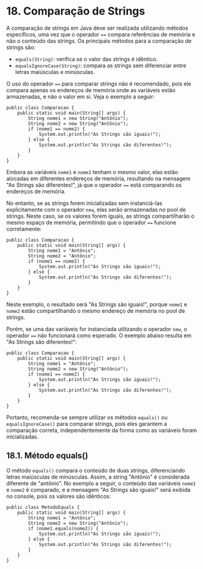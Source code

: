 # 18. Comparação de Strings

A comparação de strings em Java deve ser realizada utilizando métodos específicos, uma vez que o operador `==` compara referências de memória e não o conteúdo das strings. Os principais métodos para a comparação de strings são:

- `equals(String)`: verifica se o valor das strings é idêntico.
- `equalsIgnoreCase(String)`: compara as strings sem diferenciar entre letras maiúsculas e minúsculas.

O uso do operador `==` para comparar strings não é recomendado, pois ele compara apenas os endereços de memória onde as variáveis estão armazenadas, e não o valor em si. Veja o exemplo a seguir:

```
public class Comparacao {
    public static void main(String[] args) {
        String nome1 = new String("Antônio");
        String nome2 = new String("Antônio");
        if (nome1 == nome2) {
            System.out.println("As Strings são iguais!");
        } else {
            System.out.println("As Strings são diferentes!");
        }
    }
}
```

Embora as variáveis `nome1` e `nome2` tenham o mesmo valor, elas estão alocadas em diferentes endereços de memória, resultando na mensagem "As Strings são diferentes!", já que o operador `==` está comparando os endereços de memória.

No entanto, se as strings forem inicializadas sem instanciá-las explicitamente com o operador `new`, elas serão armazenadas no pool de strings. Neste caso, se os valores forem iguais, as strings compartilharão o mesmo espaço de memória, permitindo que o operador `==` funcione corretamente:

```
public class Comparacao {
    public static void main(String[] args) {
        String nome1 = "Antônio";
        String nome2 = "Antônio";
        if (nome1 == nome2) {
            System.out.println("As Strings são iguais!");
        } else {
            System.out.println("As Strings são diferentes!");
        }
    }
}
```

Neste exemplo, o resultado será "As Strings são iguais!", porque `nome1` e `nome2` estão compartilhando o mesmo endereço de memória no pool de strings.

Porém, se uma das variáveis for instanciada utilizando o operador `new`, o operador `==` não funcionará como esperado. O exemplo abaixo resulta em "As Strings são diferentes!":

```
public class Comparacao {
    public static void main(String[] args) {
        String nome1 = "Antônio";
        String nome2 = new String("Antônio");
        if (nome1 == nome2) {
            System.out.println("As Strings são iguais!");
        } else {
            System.out.println("As Strings são diferentes!");
        }
    }
}
```

Portanto, recomenda-se sempre utilizar os métodos `equals()` ou `equalsIgnoreCase()` para comparar strings, pois eles garantem a comparação correta, independentemente da forma como as variáveis foram inicializadas.

## 18.1. Método equals()

O método `equals()` compara o conteúdo de duas strings, diferenciando letras maiúsculas de minúsculas. Assim, a string "Antônio" é considerada diferente de "antônio". No exemplo a seguir, o conteúdo das variáveis `nome1` e `nome2` é comparado, e a mensagem "As Strings são iguais!" será exibida no console, pois os valores são idênticos:

```
public class MetodoEquals {
    public static void main(String[] args) {
        String nome1 = "Antônio";
        String nome2 = new String("Antônio");
        if (nome1.equals(nome2)) {
            System.out.println("As Strings são iguais!");
        } else {
            System.out.println("As Strings são diferentes!");
        }
    }
}
```
